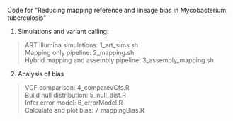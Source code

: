 Code for "Reducing mapping reference and lineage bias in Mycobacterium tuberculosis"

1. Simulations and variant calling:
> ART Illumina simulations: 1_art_sims.sh <br/>
> Mapping only pipeline: 2_mapping.sh <br/>
> Hybrid mapping and assembly pipeline: 3_assembly_mapping.sh <br/>

2. Analysis of bias
> VCF comparison: 4_compareVCfs.R <br/>
> Build null distribution: 5_null_dist.R <br/>
> Infer error model: 6_errorModel.R <br/>
> Calculate and plot bias: 7_mappingBias.R <br/>
